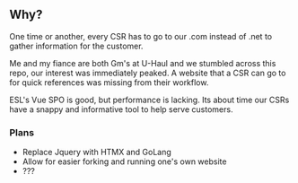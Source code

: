 ## Why?
One time or another, every CSR has to go to our .com instead of .net to gather information for the customer.

Me and my fiance are both Gm's at U-Haul and we stumbled across this repo, our interest was immediately peaked. 
A website that a CSR can go to for quick references was missing from their workflow. 

 
ESL's Vue SPO is good, but performance is lacking. 
Its about time our CSRs have a snappy and informative tool to help serve customers.
### Plans
- Replace Jquery with HTMX and GoLang
- Allow for easier forking and running one's own website
- ???
